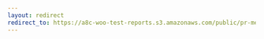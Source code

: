 ```yaml
---
layout: redirect
redirect_to: https://a8c-woo-test-reports.s3.amazonaws.com/public/pr-merge/37565/api/index.html
---
```

